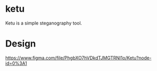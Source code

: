 # ketu
Ketu is a simple steganography tool.

# Design
https://www.figma.com/file/PhgbXO7hVDkdTJMGTRNI1o/Ketu?node-id=0%3A1

